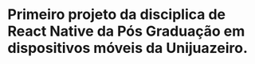 # Primeiro projeto da disciplica de React Native da Pós Graduação em dispositivos móveis da Unijuazeiro.